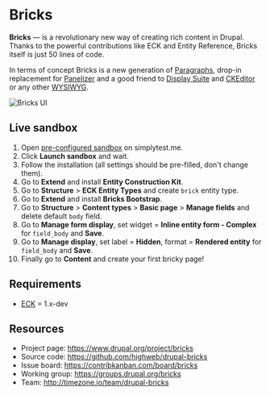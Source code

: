 # Bricks

**Bricks** — is a revolutionary new way of creating rich content in Drupal. Thanks to the powerful contributions like ECK and Entity Reference, Bricks itself is just 50 lines of code.

In terms of concept Bricks is a new generation of [Paragraphs](https://www.drupal.org/project/paragraphs), drop-in replacement for [Panelizer](https://www.drupal.org/project/panelizer) and a good friend to [Display Suite](https://www.drupal.org/project/ds) and [CKEditor](https://www.drupal.org/project/ckeditor) or any other [WYSIWYG](https://www.drupal.org/project/wysiwyg).

![Bricks UI](https://www.drupal.org/files/bricks-ui-8.x.png)


## Live sandbox

1. Open [pre-configured sandbox](https://bricks.tonystar.me/sandbox/8.x) on simplytest.me.
2. Click **Launch sandbox** and wait.
3. Follow the installation (all settings should be pre-filled, don't change them).
4. Go to **Extend** and install **Entity Construction Kit**.
5. Go to **Structure** > **ECK Entity Types** and create `brick` entity type.
6. Go to **Extend** and install **Bricks Bootstrap**.
7. Go to **Structure** > **Content types** > **Basic page** > **Manage fields** and delete default `body` field.
8. Go to **Manage form display**, set widget = **Inline entity form - Complex** for `field_body` and **Save**.
9. Go to **Manage display**, set label = **Hidden**, format = **Rendered entity** for `field_body` and **Save**.
10. Finally go to **Content** and create your first bricky page!


## Requirements

- [ECK](https://www.drupal.org/project/eck) = 1.x-dev


## Resources

- Project page: https://www.drupal.org/project/bricks
- Source code: https://github.com/highweb/drupal-bricks
- Issue board: https://contribkanban.com/board/bricks
- Working group: https://groups.drupal.org/bricks
- Team: http://timezone.io/team/drupal-bricks
